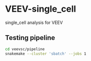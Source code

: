 # VEEV-single_cell
single_cell analysis for VEEV

## Testing pipeline
```bash
cd veevsc/pipeline
snakemake --cluster 'sbatch' --jobs 1
```
